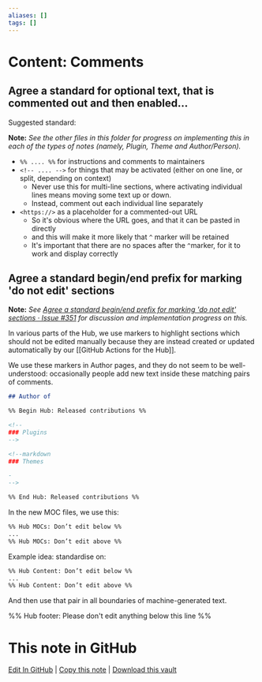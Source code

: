 ```yaml
---
aliases: []
tags: []
---
```


# Content: Comments

## Agree a standard for optional text, that is commented out and then enabled...

Suggested standard:

**Note:** _See the other files in this folder for progress on implementing this in each of the types of notes (namely, Plugin, Theme and Author/Person)._

- `%% .... %%` for instructions and comments to maintainers
- `<!-- .... -->` for things that may be activated (either on one line, or split, depending on context)
  - Never use this for multi-line sections, where activating individual lines means moving some text up or down.
  - Instead, comment out each individual line separately
- `<https://>` as a placeholder for a commented-out URL
  - So it's obvious where the URL goes, and that it can be pasted in directly
  - and this will make it more likely that `^` marker will be retained
  - It's important that there are no spaces after the `^`marker, for it to work and display correctly

## Agree a standard begin/end prefix for marking 'do not edit' sections

**Note:** _See [Agree a standard begin/end prefix for marking 'do not edit' sections · Issue #351](https://github.com/obsidian-community/obsidian-hub/issues/351) for discussion and implementation progress on this._

In various parts of the Hub, we use markers to highlight sections which should not be edited manually because they are instead created or updated automatically by our [[GitHub Actions for the Hub]].

We use these markers in Author pages, and they do not seem to be well-understood: occasionally people add new text inside these matching pairs of comments.

```markdown
## Author of

%% Begin Hub: Released contributions %%

<!--
### Plugins
-->

<!--markdown
### Themes

-
-->

%% End Hub: Released contributions %%
```

In the new MOC files, we use this:

```markdown
%% Hub MOCs: Don’t edit below %%
...
%% Hub MOCs: Don’t edit above %%
```

Example idea: standardise on:

```markdown
%% Hub Content: Don’t edit below %%
...
%% Hub Content: Don’t edit above %%
```

And then use that pair in all boundaries of machine-generated text.

%% Hub footer: Please don't edit anything below this line %%

# This note in GitHub

<span class="git-footer">[Edit In GitHub](https://github.dev/obsidian-community/obsidian-hub/blob/main/00%20-%20Contribute%20to%20the%20Obsidian%20Hub/03%20Contributor%20Notes/03.02%20Design%20Decisions/Content%20Comments.md "git-hub-edit-note") | [Copy this note](https://raw.githubusercontent.com/obsidian-community/obsidian-hub/main/00%20-%20Contribute%20to%20the%20Obsidian%20Hub/03%20Contributor%20Notes/03.02%20Design%20Decisions/Content%20Comments.md "git-hub-copy-note") | [Download this vault](https://github.com/obsidian-community/obsidian-hub/archive/refs/heads/main.zip "git-hub-download-vault") </span>

